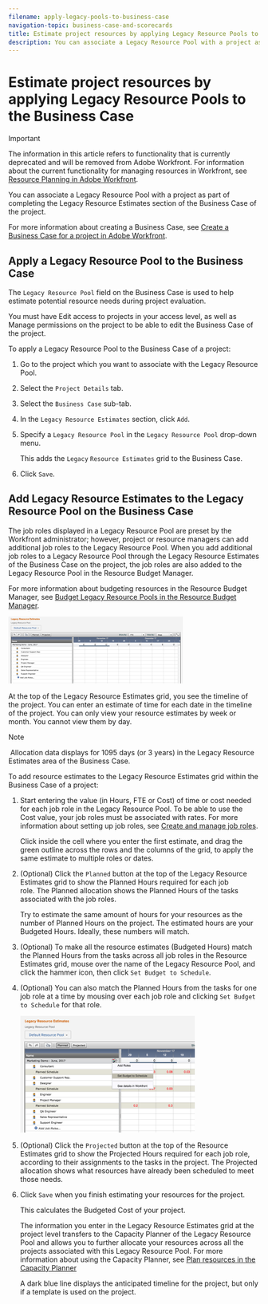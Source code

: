 ```yaml
---
filename: apply-legacy-pools-to-business-case
navigation-topic: business-case-and-scorecards
title: Estimate project resources by applying Legacy Resource Pools to the Business Case
description: You can associate a Legacy Resource Pool with a project as part of completing the Legacy Resource Estimates section of the Business Case of the project.
---
```


# Estimate project resources by applying Legacy Resource Pools to the Business Case

>[!IMPORTANT]
>
>The information in this article refers to functionality that is currently deprecated and will be removed from Adobe Workfront. For information about the current functionality for managing resources in Workfront, see [Resource Planning in Adobe Workfront](../../../resource-mgmt/resource-planning/resource-planning-overview.md).

You can&nbsp;associate a Legacy Resource Pool with a project as part of completing the Legacy Resource Estimates section of the Business Case of the project.

For more information about creating a Business Case, see [Create a Business Case for a project in Adobe Workfront](../../../manage-work/projects/define-a-business-case/create-business-case.md).

## Apply a Legacy Resource Pool to the Business Case

The `Legacy Resource Pool` field on the Business Case is&nbsp;used to help estimate potential resource needs during project evaluation.&nbsp;

You must have Edit access to projects in your access level, as well as Manage permissions on the project to be able to edit the Business Case of the project.&nbsp;

To apply a Legacy Resource Pool to the Business Case of a project:

1. Go to the project which you want to associate with the Legacy Resource Pool.&nbsp;
1. Select the `Project Details` tab.
1. Select the `Business Case` sub-tab.
1. In the `Legacy Resource Estimates` section, click `Add`.&nbsp;

1. Specify a `Legacy Resource Pool` in the `Legacy Resource Pool` drop-down menu.

   This adds the `Legacy`  `Resource Estimates` grid to the Business Case.&nbsp;

1. Click `Save`.

## Add Legacy Resource Estimates to the&nbsp;Legacy Resource Pool on the Business Case

The job roles displayed in a Legacy Resource Pool are preset by the Workfront administrator; however, project or resource managers can add additional job roles&nbsp;to the Legacy Resource Pool. When&nbsp;you add additional job roles to a Legacy Resource Pool through the Legacy Resource Estimates of the Business Case on the project, the job roles are also added to the Legacy Resource Pool in the Resource Budget Manager.

For more information about budgeting resources in the Resource Budget Manager, see [Budget Legacy Resource Pools in the Resource Budget Manager](../../../resource-mgmt/legacy-res-planning/budget-legacy-pools-in-budget-manager.md).

![legacy_resource_estimates_grid.png](assets/legacy-resource-estimates-grid-350x134.png)

At the top of the Legacy Resource Estimates grid, you see the timeline of the project. You can enter an estimate of time for each date in the timeline of the project. You can only view your resource estimates by week or month. You cannot view them&nbsp;by day.

>[!NOTE]
>
>&nbsp;Allocation data displays for 1095 days (or 3 years) in the Legacy Resource Estimates area of the Business Case.

To add resource estimates to the Legacy Resource Estimates grid within the Business Case of a project:

1. Start entering the value (in Hours, FTE or Cost) of time or cost needed for each job role in the Legacy Resource Pool. To be able to use the Cost value, your job roles must be associated with rates. For more information about setting up job roles, see [Create and manage job roles](../../../administration-and-setup/set-up-workfront/organizational-setup/create-manage-job-roles.md).

   Click inside the cell where you enter the first estimate, and drag the green outline across the rows and the columns of the grid, to apply the same estimate to multiple roles or dates.

1. (Optional) Click the `Planned` button at the top of the Legacy Resource Estimates grid to show the Planned Hours required for each job role.&nbsp;The Planned&nbsp;allocation shows the Planned Hours of the tasks associated&nbsp;with the job roles.

   Try to estimate&nbsp;the same amount of hours for your resources as the number of Planned Hours on the project. The estimated hours are your Budgeted Hours. Ideally, these numbers will match.

1. (Optional) To make all the resource estimates (Budgeted Hours) match the Planned Hours from the tasks across all job roles in the Resource Estimates grid, mouse over the name of the Legacy Resource Pool, and click the hammer icon, then click `Set Budget to Schedule`.  

1. (Optional) You can also match the Planned Hours from the tasks for one job role at a time by mousing over each job role and clicking `Set Budget to Schedule` for that role.

   ![set_budget_to_schedule_legacy_resource_estimates.png](assets/set-budget-to-schedule-legacy-resource-estimates-350x234.png)

1. (Optional) Click the `Projected` button&nbsp;at the top of the Resource Estimates grid to show the Projected Hours required for each job role, according to their assignments to the tasks in the project. The Projected allocation shows what resources have already been scheduled to meet those needs.&nbsp;
1. Click `Save` when you finish estimating your resources for the project.

   This calculates the Budgeted&nbsp;Cost of your project.

   The information you enter in the Legacy Resource Estimates grid at the project level transfers to the Capacity Planner of the Legacy Resource Pool and allows you to further allocate your resources across all the projects associated with this Legacy Resource Pool. For more information about using the Capacity Planner, see [Plan resources in the Capacity Planner](../../../resource-mgmt/legacy-res-planning/plan-resources-in-capacity-planner.md)

   A&nbsp;dark blue line displays the anticipated timeline for the project, but only if a template is used on the project.

